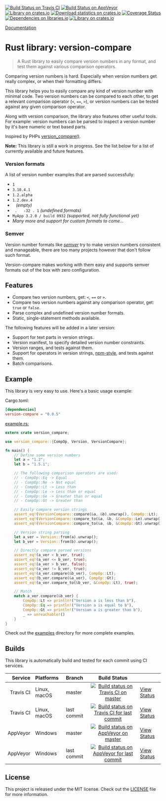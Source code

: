[![Build Status on Travis CI](https://travis-ci.org/timvisee/version-compare.svg?branch=master)](https://travis-ci.org/timvisee/version-compare)
[![Build Status on AppVeyor](https://ci.appveyor.com/api/projects/status/nikhmuoonooo05a6/branch/master?svg=true)](https://ci.appveyor.com/project/timvisee/version-compare)
[![Library on crates.io](https://img.shields.io/crates/v/version-compare.svg)](https://crates.io/crates/version-compare)
[![Download statistics on crates.io](https://img.shields.io/crates/d/version-compare.svg)](https://crates.io/crates/version-compare)
[![Coverage Status](https://coveralls.io/repos/github/timvisee/version-compare/badge.svg?branch=master)](https://coveralls.io/github/timvisee/version-compare?branch=master)
[![Dependencies on libraries.io](https://img.shields.io/badge/dependencies-none!-green.svg)](https://libraries.io/github/timvisee/version-compare)
[![Library on crates.io](https://img.shields.io/crates/l/version-compare.svg)](https://crates.io/crates/version-compare)

[Documentation](https://docs.rs/version-compare)

# Rust library: version-compare
> A Rust library to easily compare version numbers in any format, and test them against various comparison operators.

Comparing version numbers is hard. Especially when version numbers get really complex,
or when their formatting differs. 

This library helps you to easily compare any kind of version number with minimal code.
Two version numbers can be compared to each other, to get a relevant comparison operator (`<`, `==`, `>`),
or version numbers can be tested against any given comparison operator.

Along with version comparison, the library also features other useful tools.  
For example: version numbers can be parsed to inspect a version number by it's bare numeric or text based parts.

Inspired by PHPs [version_compare()](http://php.net/manual/en/function.version-compare.php).

**Note:** This library is still a work in progress.
See the list below for a list of currently available and future features.

### Version formats
A list of version number examples that are parsed successfully:
- `1`
- `3.10.4.1`
- `1.2.alpha` 
- `1.2.dev.4` 
- ` ` _(empty)_
- ` .   -32 . 1` _(undefined formats)_
- `MyApp 3.2.0 / build 0932` _(supported, not fully functional yet)_
- _Many more and support for custom formats to come..._

### Semver
Version number formats like [_semver_](http://semver.org/) try to make version numbers consistent and manageable,
there are too many projects however that don't follow such format.

Version-compare makes working with them easy and supports semver formats out of the box with zero configuration.

## Features
* Compare two version numbers, get: `<`, `==` or `>`.
* Compare two version numbers against any comparison operator, get: `true` or `false`.
* Parse complex and undefined version number formats.
* Static, single-statement methods available.

The following features will be added in a later version:
* Support for text parts in version strings.
* Version manifest, to specify detailed version number constraints.
* Version ranges, and tests against them.
* Support for operators in version strings, [npm-style](https://docs.npmjs.com/misc/semver), and tests against them.
* Batch comparisons.

## Example
This library is very easy to use. Here's a basic usage example:

Cargo.toml:
```toml
[dependencies]
version-compare = "0.0.5"
```

[example.rs:](examples/example.rs)
```rust
extern crate version_compare;

use version_compare::{CompOp, Version, VersionCompare};

fn main() {
    // Define some version numbers
    let a = "1.2";
    let b = "1.5.1";

    // The following comparison operators are used:
    // - CompOp::Eq -> Equal
    // - CompOp::Ne -> Not equal
    // - CompOp::Lt -> Less than
    // - CompOp::Le -> Less than or equal
    // - CompOp::Ge -> Greater than or equal
    // - CompOp::Gt -> Greater than

    // Easily compare version strings
    assert_eq!(VersionCompare::compare(&a, &b).unwrap(), CompOp::Lt);
    assert_eq!(VersionCompare::compare_to(&a, &b, &CompOp::Le).unwrap(), true);
    assert_eq!(VersionCompare::compare_to(&a, &b, &CompOp::Gt).unwrap(), false);

    // Version string parsing
    let a_ver = Version::from(a).unwrap();
    let b_ver = Version::from(b).unwrap();

    // Directly compare parsed versions
    assert_eq!(a_ver < b_ver, true);
    assert_eq!(a_ver <= b_ver, true);
    assert_eq!(a_ver > b_ver, false);
    assert_eq!(a_ver != b_ver, true);
    assert_eq!(a_ver.compare(&b_ver), CompOp::Lt);
    assert_eq!(b_ver.compare(&a_ver), CompOp::Gt);
    assert_eq!(a_ver.compare_to(&b_ver, &CompOp::Lt), true);

    // Match
    match a_ver.compare(&b_ver) {
        CompOp::Lt => println!("Version a is less than b"),
        CompOp::Eq => println!("Version a is equal to b"),
        CompOp::Gt => println!("Version a is greater than b"),
        _ => unreachable!()
    }
}
```

Check out the [examples](examples) directory for more complete examples.

## Builds
This library is automatically build and tested for each commit using CI services.

|Service|Platforms|Branch|Build Status| |
|---:|:---|:---|:---:|:---|
|Travis CI|Linux, macOS|master|[![Build status on Travis CI on master](https://travis-ci.org/timvisee/version-compare.svg?branch=master)](https://travis-ci.org/timvisee/version-compare)|[View Status](https://travis-ci.org/timvisee/version-compare)|
|Travis CI|Linux, macOS|last commit|[![Build status on Travis CI for last commit](https://travis-ci.org/timvisee/version-compare.svg)](https://travis-ci.org/timvisee/version-compare)|[View Status](https://travis-ci.org/timvisee/version-compare)|
|AppVeyor|Windows|master|[![Build status on AppVeyor on master](https://ci.appveyor.com/api/projects/status/nikhmuoonooo05a6/branch/master?svg=true)](https://travis-ci.org/timvisee/version-compare)|[View Status](https://ci.appveyor.com/project/timvisee/version-compare)|
|AppVeyor|Windows|last commit|[![Build status on AppVeyor for last commit](https://ci.appveyor.com/api/projects/status/nikhmuoonooo05a6?svg=true)](https://travis-ci.org/timvisee/version-compare)|[View Status](https://ci.appveyor.com/project/timvisee/version-compare)|

## License
This project is released under the MIT license. Check out the [LICENSE](LICENSE) file for more information.
